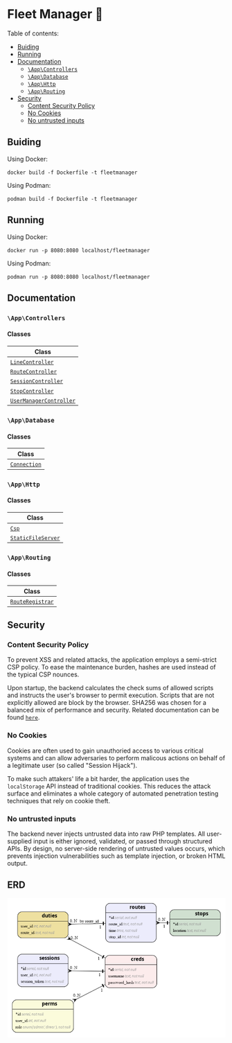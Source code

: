 # Fleet Manager 🚌

Table of contents:

- [Buiding](#buiding)
- [Running](#running)
- [Documentation](#documentation)
    - [`\App\Controllers`](#appcontrollers)
    - [`\App\Database`](#appdatabase)
    - [`\App\Http`](#apphttp)
    - [`\App\Routing`](#approuting)
- [Security](#security)
    - [Content Security Policy](#content-security-policy)
    - [No Cookies](#no-cookies)
    - [No untrusted inputs](#no-untrusted-inputs)


## Buiding

Using Docker:

```
docker build -f Dockerfile -t fleetmanager
```

Using Podman:

```
podman build -f Dockerfile -t fleetmanager
```

## Running

Using Docker:

```
docker run -p 8080:8080 localhost/fleetmanager
```

Using Podman:

```
podman run -p 8080:8080 localhost/fleetmanager
```

## Documentation

### `\App\Controllers`

#### Classes

| Class                                                                      |
|----------------------------------------------------------------------------|
| [`LineController`](./server/docs/classes/App/Controllers/LineController.md)               |
| [`RouteController`](./server/docs/classes/App/Controllers/RouteController.md)             |
| [`SessionController`](./server/docs/classes/App/Controllers/SessionController.md)         |
| [`StopController`](./server/docs/classes/App/Controllers/StopController.md)               |
| [`UserManagerController`](./server/docs/classes/App/Controllers/UserManagerController.md) |

### `\App\Database`

#### Classes

| Class                                             |
|---------------------------------------------------|
| [`Connection`](./server/docs/classes/App/Database/Connection.md) |

### `\App\Http`

#### Classes

| Class                                                     |
|-----------------------------------------------------------|
| [`Csp`](./server/docs/classes/App/Http/Csp.md)                           |
| [`StaticFileServer`](./server/docs/classes/App/Http/StaticFileServer.md) |

### `\App\Routing`

#### Classes

| Class                                                    |
|----------------------------------------------------------|
| [`RouteRegistrar`](./server/docs/classes/App/Routing/RouteRegistrar.md) |

## Security

### Content Security Policy

To prevent XSS and related attacks, the application employs a semi-strict CSP policy. To ease the maintenance burden, hashes are used instead of the typical CSP nounces.

Upon startup, the backend calculates the check sums of allowed scripts and instructs the user's browser to permit execution. Scripts that are not explicitly allowed are block by the browser. SHA256 was chosen for a balanced mix of performance and security. Related documentation can be found [`here`](./server/docs/classes/App/Http/Csp.md).

### No Cookies

Cookies are often used to gain unauthoried access to various critical systems and can allow adversaries to perform malicous actions on behalf of a legitimate user (so called "Session Hijack").

To make such attakers' life a bit harder, the application uses the `localStorage` API instead of traditional cookies. This reduces the attack surface and eliminates a whole category of automated penetration testing techniques that rely on cookie theft.

### No untrusted inputs

The backend never injects untrusted data into raw PHP templates. All user-supplied input is either ignored, validated, or passed through structured APIs. By design, no server-side rendering of untrusted values occurs, which prevents injection vulnerabilities such as template injection, or broken HTML output.

## ERD

![ERF](./.db.png)

